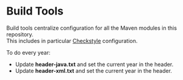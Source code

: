 # Build Tools

Build tools centralize configuration for all the Maven modules in this repository.  
This includes in particular [Checkstyle](http://checkstyle.sourceforge.net/) configuration.

To do every year:

* Update **header-java.txt** and set the current year in the header.
* Update **header-xml.txt** and set the current year in the header.
